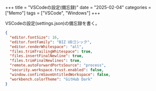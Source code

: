 +++
title = "VSCodeの設定(備忘録)"
date = "2025-02-04"
categories = ["Memo"]
tags = ["VSCode", "Windows"]
+++

VSCodeの設定(settings.json)の備忘録を書く。

```json:settings.json
{
  "editor.fontSize": 16,
  "editor.fontFamily": "BIZ UDゴシック",
  "editor.renderWhitespace": "all",
  "files.trimTrailingWhitespace": true,
  "files.insertFinalNewline": true,
  "files.trimFinalNewlines": true,
  "remote.autoForwardPortsSource": "process",
  "security.workspace.trust.enabled": false,
  "window.confirmSaveUntitledWorkspace": false,
  "workbench.colorTheme": "GitHub Dark"
}
```
